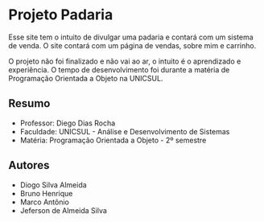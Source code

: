 
# Projeto Padaria 

Esse site tem o intuito de divulgar uma padaria e contará com um sistema de venda. O site contará com um página de vendas, sobre mim e carrinho.

O projeto não foi finalizado e não vai ao ar, o intuito é o aprendizado e experiência. O tempo de desenvolvimento foi durante a matéria de Programação Orientada a Objeto na UNICSUL.


## Resumo
- Professor: Diego Dias Rocha
- Faculdade: UNICSUL - Análise e Desenvolvimento de Sistemas
- Matéria: Programação Orientada a Objeto - 2º semestre
## Autores
- Diogo Silva Almeida 
- Bruno Henrique
- Marco Antônio 
- Jeferson de Almeida Silva


